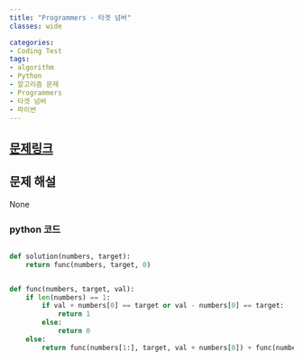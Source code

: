 ```yaml
---
title: "Programmers - 타겟 넘버"
classes: wide

categories:
- Coding Test
tags:
- algorithm
- Python
- 알고리즘 문제
- Programmers
- 타겟 넘버
- 파이썬
---
```


## [문제링크](https://programmers.co.kr/learn/courses/30/lessons/43165)


## 문제 해설

None

### python 코드

```python

def solution(numbers, target):
    return func(numbers, target, 0)


def func(numbers, target, val):
    if len(numbers) == 1:
        if val + numbers[0] == target or val - numbers[0] == target:
            return 1
        else:
            return 0
    else:
        return func(numbers[1:], target, val + numbers[0]) + func(numbers[1:], target, val - numbers[0])
    
```
